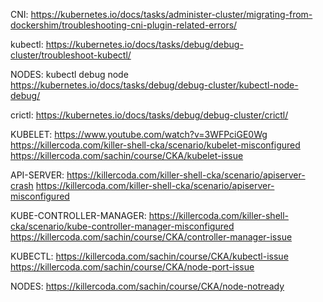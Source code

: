 CNI:
https://kubernetes.io/docs/tasks/administer-cluster/migrating-from-dockershim/troubleshooting-cni-plugin-related-errors/

kubectl: 
https://kubernetes.io/docs/tasks/debug/debug-cluster/troubleshoot-kubectl/

NODES:
kubectl debug node
https://kubernetes.io/docs/tasks/debug/debug-cluster/kubectl-node-debug/

crictl:
https://kubernetes.io/docs/tasks/debug/debug-cluster/crictl/


KUBELET: 
https://www.youtube.com/watch?v=3WFPciGE0Wg
https://killercoda.com/killer-shell-cka/scenario/kubelet-misconfigured
https://killercoda.com/sachin/course/CKA/kubelet-issue

API-SERVER: 
https://killercoda.com/killer-shell-cka/scenario/apiserver-crash
https://killercoda.com/killer-shell-cka/scenario/apiserver-misconfigured

KUBE-CONTROLLER-MANAGER:
https://killercoda.com/killer-shell-cka/scenario/kube-controller-manager-misconfigured
https://killercoda.com/sachin/course/CKA/controller-manager-issue

KUBECTL: 
https://killercoda.com/sachin/course/CKA/kubectl-issue
https://killercoda.com/sachin/course/CKA/node-port-issue

NODES: 
https://killercoda.com/sachin/course/CKA/node-notready


